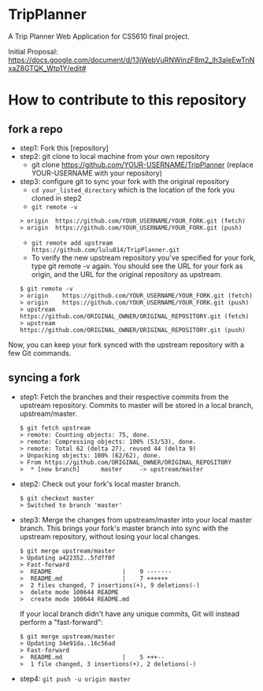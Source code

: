 # TripPlanner
A Trip Planner Web Application for CS5610 final project.

Initial Proposal:
https://docs.google.com/document/d/13jWebVuRNWinzF8m2_lh3aleEwTnNxaZ8GTQK_Wtp1Y/edit#


# How to contribute to this repository

## fork a repo
- step1: Fork this [repository]
- step2: git clone to local machine from your own repository
    - git clone https://github.com/YOUR-USERNAME/TripPlanner (replace YOUR-USERNAME with your repository)
- step3: configure git to sync your fork with the original repository
    - `cd your_listed_directory` which is the location of the fork you cloned in step2 
    - `git remote -v`
    ```
    > origin  https://github.com/YOUR_USERNAME/YOUR_FORK.git (fetch)
    > origin  https://github.com/YOUR_USERNAME/YOUR_FORK.git (push)
    ```
    - `git remote add upstream https://github.com/lulu814/TripPlanner.git`
    - To verify the new upstream repository you've specified for your fork, type git remote -v again. You should see the URL for your fork as origin, and the URL for the original repository as upstream.
    ```
    $ git remote -v
    > origin    https://github.com/YOUR_USERNAME/YOUR_FORK.git (fetch)
    > origin    https://github.com/YOUR_USERNAME/YOUR_FORK.git (push)
    > upstream  https://github.com/ORIGINAL_OWNER/ORIGINAL_REPOSITORY.git (fetch)
    > upstream  https://github.com/ORIGINAL_OWNER/ORIGINAL_REPOSITORY.git (push)
    ```
Now, you can keep your fork synced with the upstream repository with a few Git commands.
## syncing a fork
- step1: Fetch the branches and their respective commits from the upstream repository. Commits to master will be stored in a local branch, upstream/master.
    ```
    $ git fetch upstream
    > remote: Counting objects: 75, done.
    > remote: Compressing objects: 100% (53/53), done.
    > remote: Total 62 (delta 27), reused 44 (delta 9)
    > Unpacking objects: 100% (62/62), done.
    > From https://github.com/ORIGINAL_OWNER/ORIGINAL_REPOSITORY
    >  * [new branch]      master     -> upstream/master
    ```
- step2: Check out your fork's local master branch.
    ```
    $ git checkout master
    > Switched to branch 'master'
    ```
- step3: Merge the changes from upstream/master into your local master branch. This brings your fork's master branch into sync with the upstream repository, without losing your local changes.
    ```
    $ git merge upstream/master
    > Updating a422352..5fdff0f
    > Fast-forward
    >  README                    |    9 -------
    >  README.md                 |    7 ++++++
    >  2 files changed, 7 insertions(+), 9 deletions(-)
    >  delete mode 100644 README
    >  create mode 100644 README.md
    ```
    If your local branch didn't have any unique commits, Git will instead perform a "fast-forward":
    ```
    $ git merge upstream/master
    > Updating 34e91da..16c56ad
    > Fast-forward
    >  README.md                 |    5 +++--
    >  1 file changed, 3 insertions(+), 2 deletions(-)
    ```
- step4: `git push -u origin master`



